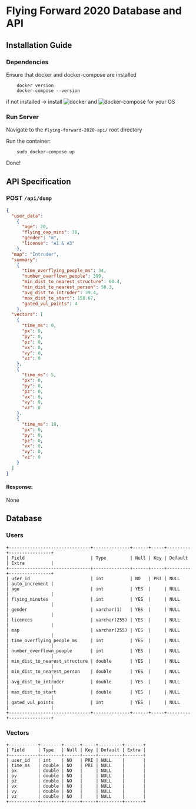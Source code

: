 # Flying Forward 2020 Database and API

## Installation Guide

### Dependencies
Ensure that docker and docker-compose are installed

        docker version
        docker-compose --version
        
if not installed -> install ![docker](https://docs.docker.com/get-docker/) and ![docker-compose](https://docs.docker.com/compose/install/) for your OS


### Run Server
Navigate to the `flying-forward-2020-api/` root directory
        
Run the container:
        
        sudo docker-compose up

Done!

## API Specification 

### POST `/api/dump` 
```json
{
  "user_data":
    {
      "age": 20,
      "flying_exp_mins": 30,
      "gender": "m",
      "license": "A1 & A3" 
    },
  "map": "Intruder",
  "summary": 
    {
      "time_overflying_people_ms": 34,
      "number_overflown_people": 399,
      "min_dist_to_nearest_structure": 60.4,
      "min_dist_to_nearest_person": 50.3,
      "avg_dist_to_intruder": 39.4,
      "max_dist_to_start": 150.67,
      "gated_vul_points": 4
    },
  "vectors": [
    {
      "time_ms": 0,
      "px": 0,
      "py": 0,
      "pz": 0,
      "vx": 0,
      "vy": 0,
      "vz": 0
    },
    {
      "time_ms": 5,
      "px": 0,
      "py": 0,
      "pz": 0,
      "vx": 0,
      "vy": 0,
      "vz": 0
    },
    {
      "time_ms": 10,
      "px": 0,
      "py": 0,
      "pz": 0,
      "vx": 0,
      "vy": 0,
      "vz": 0
    }
  ]
}
```

#### Response:
None

## Database
### Users
```
+-------------------------------+--------------+------+-----+---------+----------------+
| Field                         | Type         | Null | Key | Default | Extra          |
+-------------------------------+--------------+------+-----+---------+----------------+
| user_id                       | int          | NO   | PRI | NULL    | auto_increment |
| age                           | int          | YES  |     | NULL    |                |
| flying_minutes                | int          | YES  |     | NULL    |                |
| gender                        | varchar(1)   | YES  |     | NULL    |                |
| licences                      | varchar(255) | YES  |     | NULL    |                |
| map                           | varchar(255) | YES  |     | NULL    |                |
| time_overflying_people_ms     | int          | YES  |     | NULL    |                |
| number_overflown_people       | int          | YES  |     | NULL    |                |
| min_dist_to_nearest_structure | double       | YES  |     | NULL    |                |
| min_dist_to_nearest_person    | double       | YES  |     | NULL    |                |
| avg_dist_to_intruder          | double       | YES  |     | NULL    |                |
| max_dist_to_start             | double       | YES  |     | NULL    |                |
| gated_vul_points              | int          | YES  |     | NULL    |                |
+-------------------------------+--------------+------+-----+---------+----------------+
```
### Vectors
```
+-----------+--------+------+-----+---------+-------+
| Field     | Type   | Null | Key | Default | Extra |
+-----------+--------+------+-----+---------+-------+
| user_id   | int    | NO   | PRI | NULL    |       |
| time_ms   | double | NO   | PRI | NULL    |       |
| px        | double | NO   |     | NULL    |       |
| py        | double | NO   |     | NULL    |       |
| pz        | double | NO   |     | NULL    |       |
| vx        | double | NO   |     | NULL    |       |
| vy        | double | NO   |     | NULL    |       |
| vz        | double | NO   |     | NULL    |       |
+-----------+--------+------+-----+---------+-------+
```
